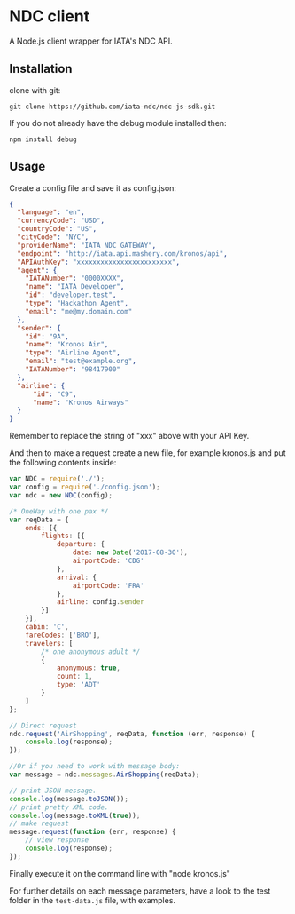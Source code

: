 # NDC client

A Node.js client wrapper for IATA's NDC API.

## Installation

clone with git:

```
git clone https://github.com/iata-ndc/ndc-js-sdk.git
```

If you do not already have the debug module installed then:

```
npm install debug
```

## Usage

Create a config file and save it as config.json:

```json
{
  "language": "en",
  "currencyCode": "USD",
  "countryCode": "US",
  "cityCode": "NYC",
  "providerName": "IATA NDC GATEWAY",
  "endpoint": "http://iata.api.mashery.com/kronos/api",
  "APIAuthKey": "xxxxxxxxxxxxxxxxxxxxxxxx",
  "agent": {
    "IATANumber": "0000XXXX",
    "name": "IATA Developer",
    "id": "developer.test",
    "type": "Hackathon Agent",
    "email": "me@my.domain.com"
  },
  "sender": {
    "id": "9A",
    "name": "Kronos Air",
    "type": "Airline Agent",
    "email": "test@example.org",
    "IATANumber": "98417900"
  },
  "airline": {
      "id": "C9",
      "name": "Kronos Airways"
  }
}
```

Remember to replace the string of "xxx" above with your API Key.

And then to make a request create a new file, for example kronos.js and put the following contents inside:

```javascript
var NDC = require('./');
var config = require('./config.json');
var ndc = new NDC(config);

/* OneWay with one pax */
var reqData = {
    onds: [{
        flights: [{
            departure: {
                date: new Date('2017-08-30'),
                airportCode: 'CDG'
            },
            arrival: {
                airportCode: 'FRA'
            },
            airline: config.sender
        }]
    }],
    cabin: 'C',
    fareCodes: ['BRO'],
    travelers: [
        /* one anonymous adult */
        {
            anonymous: true,
            count: 1,
            type: 'ADT'
        }
    ]
};

// Direct request
ndc.request('AirShopping', reqData, function (err, response) {
    console.log(response);
});

//Or if you need to work with message body:
var message = ndc.messages.AirShopping(reqData);

// print JSON message.
console.log(message.toJSON());
// print pretty XML code.
console.log(message.toXML(true));
// make request
message.request(function (err, response) {
    // view response
    console.log(response);
});
```

Finally execute it on the command line with "node kronos.js"

For further details on each message parameters, have a look to the test folder in the `test-data.js` file, with examples.
